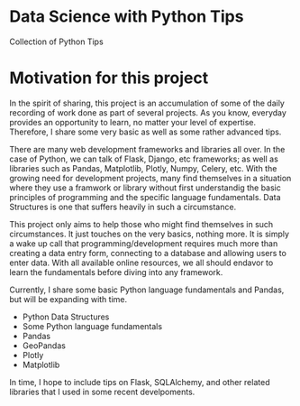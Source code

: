 # Data Science with Python Tips
Collection of Python Tips

# Motivation for this project
In the spirit of sharing, this project is an accumulation of some of the daily recording of work done as part of several projects. As you know, everyday provides an opportunity to learn, no matter your level of expertise. Therefore, I share some very basic as well as some rather advanced tips.

There are many web development frameworks and libraries all over. In the case of Python, we can talk of Flask, Django, etc frameworks; as well as libraries such as Pandas, Matplotlib, Plotly, Numpy, Celery, etc. With the growing need for development projects, many find themselves in a situation where they use a framwork or library without first understandig the basic principles of programming and the specific language fundamentals. Data Structures is one that suffers heavily in such a circumstance.

This project only aims to help those who might find themselves in such circumstances. It just touches on the very basics, nothing more. It is simply a wake up call that programming/development requires much more than creating a data entry form, connecting to a database and allowing users to enter data. With all available online resources, we all should endavor to learn the fundamentals before diving into any framework.

Currently, I share some basic Python language fundamentals and Pandas, but will be expanding with time. 

- Python Data Structures
- Some Python language fundamentals
- Pandas
- GeoPandas
- Plotly
- Matplotlib

In time, I hope to include tips on Flask, SQLAlchemy, and other related libraries that I used in some recent develpoments.


